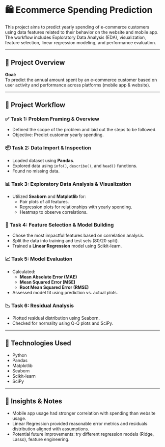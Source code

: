 
# 🛍️ Ecommerce Spending Prediction

This project aims to predict yearly spending of e-commerce customers using data features related to their behavior on the website and mobile app. The workflow includes Exploratory Data Analysis (EDA), visualization, feature selection, linear regression modeling, and performance evaluation.

---

## 📌 Project Overview

**Goal:**  
To predict the annual amount spent by an e-commerce customer based on user activity and performance across platforms (mobile app & website).

---

## 🧪 Project Workflow

### ✅ Task 1: Problem Framing & Overview
- Defined the scope of the problem and laid out the steps to be followed.
- Objective: Predict customer yearly spending.

### 📦 Task 2: Data Import & Inspection
- Loaded dataset using **Pandas**.
- Explored data using `info()`, `describe()`, and `head()` functions.
- Found no missing data.

### 📊 Task 3: Exploratory Data Analysis & Visualization
- Utilized **Seaborn** and **Matplotlib** for:
  - Pair plots of all features.
  - Regression plots for relationships with yearly spending.
  - Heatmap to observe correlations.

### 🧠 Task 4: Feature Selection & Model Building
- Chose the most impactful features based on correlation analysis.
- Split the data into training and test sets (80/20 split).
- Trained a **Linear Regression** model using Scikit-learn.

### 📈 Task 5: Model Evaluation
- Calculated:
  - **Mean Absolute Error (MAE)**
  - **Mean Squared Error (MSE)**
  - **Root Mean Squared Error (RMSE)**
- Assessed model fit using prediction vs. actual plots.

### 📉 Task 6: Residual Analysis
- Plotted residual distribution using Seaborn.
- Checked for normality using Q-Q plots and SciPy.

---

## 📁 Technologies Used
- Python
- Pandas
- Matplotlib
- Seaborn
- Scikit-learn
- SciPy

---

## 📌 Insights & Notes
- Mobile app usage had stronger correlation with spending than website usage.
- Linear Regression provided reasonable error metrics and residuals distribution aligned with assumptions.
- Potential future improvements: try different regression models (Ridge, Lasso), feature engineering.

